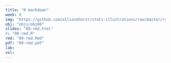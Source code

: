 ```yaml
---
title: "R markdown"
week: 8
img: "https://github.com/allisonhorst/stats-illustrations/raw/master/rstats-artwork/rmarkdown_rockstar.png"
obj: "objs/obj08"
slides: "08-rmd.html"
r: "08-rmd.R"
rmd: "08-rmd.Rmd"
pdf: "08-rmd.pdf"
lab:
sol:
---
```

